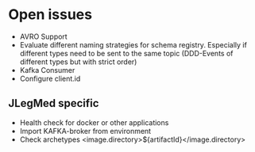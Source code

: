 # Open issues
* AVRO Support
* Evaluate different naming strategies for schema registry. Especially if different types need to be sent to the same topic (DDD-Events of different types but with strict order)
* Kafka Consumer
* Configure client.id

## JLegMed specific
* Health check for docker or other applications 
* Import KAFKA-broker from environment
* Check archetypes <image.directory>${artifactId}</image.directory>
